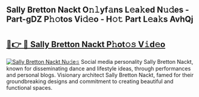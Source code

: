 ## Sally Bretton Nackt O𝚗𝚕yf𝚊ns L𝚎a𝚔ed N𝚞𝚍es - Part-gDZ P𝚑𝚘tos Vi𝚍𝚎o - H𝚘𝚝 Part L𝚎a𝚔s AvhQj

# <h2><a href="http://kfaitrb.oniu.top/?m=Sally+Bretton+Nackt">🔗👉 🔴 Sally Bretton Nackt P𝚑ot𝚘𝚜 V𝚒d𝚎o</a></h2>

[![Sally Bretton Nackt Nu𝚍e𝚜](https://i.imgur.com/0qMVB7G.gif)](http://kfaitrb.oniu.top/?m=Sally+Bretton+Nackt)
Social media personality Sally Bretton Nackt, known for disseminating dance and lifestyle ideas, through performances and personal blogs. Visionary architect Sally Bretton Nackt, famed for their groundbreaking designs and commitment to creating beautiful and functional spaces.  
